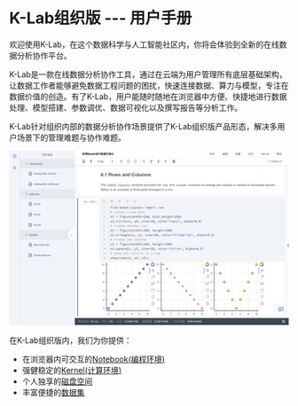 # K-Lab组织版 --- 用户手册

欢迎使用K-Lab，在这个数据科学与人工智能社区内，你将会体验到全新的在线数据分析协作平台。

K-Lab是一款在线数据分析协作工具，通过在云端为用户管理所有底层基础架构，让数据工作者能够避免数据工程问题的困扰，快速连接数据、算力与模型，专注在数据价值的创造。有了K-Lab，用户能随时随地在浏览器中方便、快捷地进行数据处理、模型搭建、参数调优、数据可视化以及撰写报告等分析工作。

K-Lab针对组织内部的数据分析协作场景提供了K-Lab组织版产品形态，解决多用户场景下的管理难题与协作难题。

![image description](/image/overview.png) 

在K-Lab组织版内，我们为你提供：

* 在浏览器内可交互的[Notebook(编程环境)](ch1/chapter1.md)
* 强健稳定的[Kernel(计算环境)](ch2/chapter2.md)
* 个人独享的[磁盘空间](ch3/chapter3.md)
* 丰富便捷的[数据集](ch4/chapter4.md)